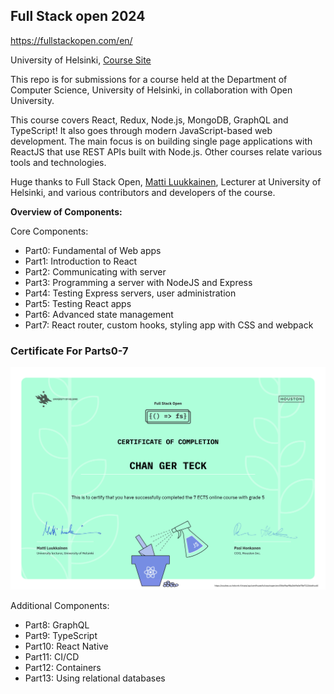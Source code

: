 ## Full Stack open 2024

https://fullstackopen.com/en/

University of Helsinki, [Course Site](https://www.helsinki.fi/en/admissions-and-education/open-university/multidisciplinary-themed-modules/full-stack#courses)

This repo is for submissions for a course held at the Department of Computer Science, University of Helsinki, in collaboration with Open University.

This course covers React, Redux, Node.js, MongoDB, GraphQL and TypeScript! It also goes through modern JavaScript-based web development. The main focus is on building single page applications with ReactJS that use REST APIs built with Node.js. Other courses relate various tools and technologies.

Huge thanks to Full Stack Open, [Matti Luukkainen](https://github.com/mluukkai), Lecturer at University of Helsinki, and various contributors and developers of the course.

**Overview of Components:**

Core Components:

* Part0: Fundamental of Web apps
* Part1: Introduction to React
* Part2: Communicating with server
* Part3: Programming a server with NodeJS and Express
* Part4: Testing Express servers, user administration
* Part5: Testing React apps
* Part6: Advanced state management
* Part7: React router, custom hooks, styling app with CSS and webpack

### Certificate For Parts0-7

![](/images/7-certificate-fullstack-grade5-7.png)

Additional Components:

* Part8: GraphQL
* Part9: TypeScript
* Part10: React Native
* Part11: CI/CD
* Part12: Containers
* Part13: Using relational databases